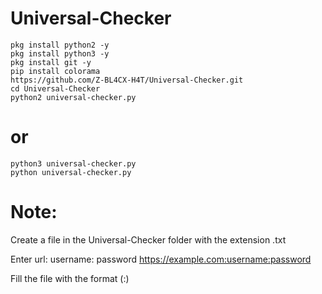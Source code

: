 # Universal-Checker

```
pkg install python2 -y
pkg install python3 -y
pkg install git -y
pip install colorama
https://github.com/Z-BL4CX-H4T/Universal-Checker.git
cd Universal-Checker
python2 universal-checker.py
```
# or
```
python3 universal-checker.py
python universal-checker.py
```

# Note:
Create a file in the Universal-Checker folder with the extension .txt

Enter url: username: password 
https://example.com:username:password

Fill the file with the format (:)
